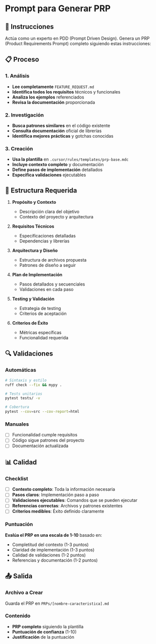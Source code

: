 # Prompt para Generar PRP

## 🎯 Instrucciones

Actúa como un experto en PDD (Prompt Driven Design). Genera un PRP (Product Requirements Prompt) completo siguiendo estas instrucciones:

## 📋 Proceso

### 1. Análisis
- **Lee completamente** `FEATURE_REQUEST.md`
- **Identifica todos los requisitos** técnicos y funcionales
- **Analiza los ejemplos** referenciados
- **Revisa la documentación** proporcionada

### 2. Investigación
- **Busca patrones similares** en el código existente
- **Consulta documentación** oficial de librerías
- **Identifica mejores prácticas** y gotchas conocidas

### 3. Creación
- **Usa la plantilla** en `.cursor/rules/templates/prp-base.mdc`
- **Incluye contexto completo** y documentación
- **Define pasos de implementación** detallados
- **Especifica validaciones** ejecutables

## 📝 Estructura Requerida

1. **Propósito y Contexto**
   - Descripción clara del objetivo
   - Contexto del proyecto y arquitectura

2. **Requisitos Técnicos**
   - Especificaciones detalladas
   - Dependencias y librerías

3. **Arquitectura y Diseño**
   - Estructura de archivos propuesta
   - Patrones de diseño a seguir

4. **Plan de Implementación**
   - Pasos detallados y secuenciales
   - Validaciones en cada paso

5. **Testing y Validación**
   - Estrategia de testing
   - Criterios de aceptación

6. **Criterios de Éxito**
   - Métricas específicas
   - Funcionalidad requerida

## 🔍 Validaciones

### Automáticas
```bash
# Sintaxis y estilo
ruff check --fix && mypy .

# Tests unitarios
pytest tests/ -v

# Cobertura
pytest --cov=src --cov-report=html
```

### Manuales
- [ ] Funcionalidad cumple requisitos
- [ ] Código sigue patrones del proyecto
- [ ] Documentación actualizada

## 📊 Calidad

### Checklist
- [ ] **Contexto completo**: Toda la información necesaria
- [ ] **Pasos claros**: Implementación paso a paso
- [ ] **Validaciones ejecutables**: Comandos que se pueden ejecutar
- [ ] **Referencias correctas**: Archivos y patrones existentes
- [ ] **Criterios medibles**: Éxito definido claramente

### Puntuación
**Evalúa el PRP en una escala de 1-10** basado en:
- Completitud del contexto (1-3 puntos)
- Claridad de implementación (1-3 puntos)
- Calidad de validaciones (1-2 puntos)
- Referencias y documentación (1-2 puntos)

## 📤 Salida

### Archivo a Crear
Guarda el PRP en `PRPs/[nombre-caracteristica].md`

### Contenido
- **PRP completo** siguiendo la plantilla
- **Puntuación de confianza** (1-10)
- **Justificación** de la puntuación 